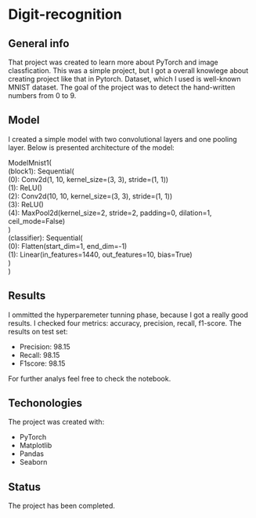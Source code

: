 # Digit-recognition
## General info
That project was created to learn more about PyTorch and image classfication. This was a simple project, but I got a overall knowlege about creating project like that
in Pytorch. Dataset, which I used is well-known MNIST dataset. The goal of the project was to detect the hand-written numbers from 0 to 9.

## Model
I created a simple model with two convolutional layers and one pooling layer. Below is presented architecture of the model:

ModelMnist1(\
    (block1): Sequential(\
        (0): Conv2d(1, 10, kernel_size=(3, 3), stride=(1, 1))\
        (1): ReLU()\
        (2): Conv2d(10, 10, kernel_size=(3, 3), stride=(1, 1))\
        (3): ReLU()\
        (4): MaxPool2d(kernel_size=2, stride=2, padding=0, dilation=1, ceil_mode=False)\
    )\
    (classifier): Sequential(\
        (0): Flatten(start_dim=1, end_dim=-1)\
        (1): Linear(in_features=1440, out_features=10, bias=True)\
    )\
)

## Results
I ommitted the hyperparemeter tunning phase, because I got a really good results. I checked four metrics: accuracy, precision, recall, f1-score. The results on test set:
* Precision: 98.15
* Recall: 98.15
* F1score: 98.15

For further analys feel free to check the notebook.

## Techonologies
The project was created with:
* PyTorch
* Matplotlib
* Pandas
* Seaborn

## Status
The project has been completed.
